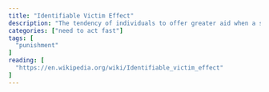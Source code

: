 ```yaml
---
title: "Identifiable Victim Effect"
description: "The tendency of individuals to offer greater aid when a specific, identifiable person (’victim’) is observed under hardship, as compared to a large, vaguely defined group with the same need."
categories: ["need to act fast"]
tags: [
  "punishment"
]
reading: [
  "https://en.wikipedia.org/wiki/Identifiable_victim_effect"
]
---
```


